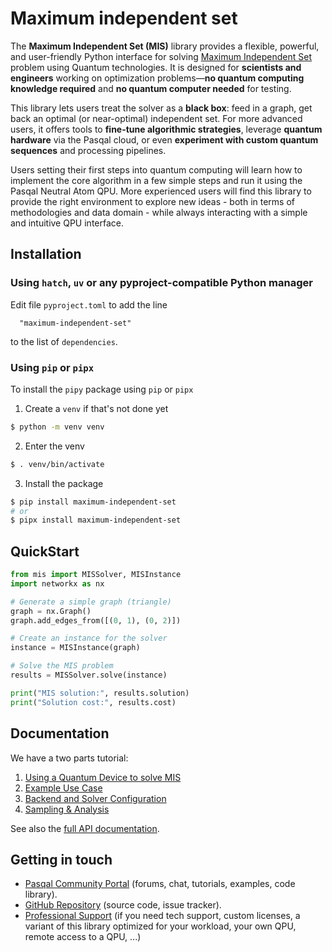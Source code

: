 # Maximum independent set


The **Maximum Independent Set (MIS)** library provides a flexible, powerful, and user-friendly Python interface for solving [Maximum Independent Set](https://en.wikipedia.org/wiki/Independent_set_(graph_theory)) problem using Quantum technologies. It is designed for **scientists and engineers** working on optimization problems—**no quantum computing knowledge required** and **no quantum computer needed** for testing.

This library lets users treat the solver as a **black box**: feed in a graph, get back an optimal (or near-optimal) independent set. For more advanced users, it offers tools to **fine-tune algorithmic strategies**, leverage **quantum hardware** via the Pasqal cloud, or even **experiment with custom quantum sequences** and processing pipelines.

Users setting their first steps into quantum computing will learn how to implement the core algorithm in a few simple steps and run it using the Pasqal Neutral Atom QPU. More experienced users will find this library to provide the right environment to explore new ideas - both in terms of methodologies and data domain - while always interacting with a simple and intuitive QPU interface.

## Installation

### Using `hatch`, `uv` or any pyproject-compatible Python manager

Edit file `pyproject.toml` to add the line

```
  "maximum-independent-set"
```

to the list of `dependencies`.

### Using `pip` or `pipx`
To install the `pipy` package using `pip` or `pipx`

1. Create a `venv` if that's not done yet

```sh
$ python -m venv venv

```

2. Enter the venv

```sh
$ . venv/bin/activate
```

3. Install the package

```sh
$ pip install maximum-independent-set
# or
$ pipx install maximum-independent-set
```

## QuickStart

```python
from mis import MISSolver, MISInstance
import networkx as nx

# Generate a simple graph (triangle)
graph = nx.Graph()
graph.add_edges_from([(0, 1), (0, 2)])

# Create an instance for the solver
instance = MISInstance(graph)

# Solve the MIS problem
results = MISSolver.solve(instance)

print("MIS solution:", results.solution)
print("Solution cost:", results.cost)
```

## Documentation

We have a two parts tutorial:

1. [Using a Quantum Device to solve MIS](https://pasqal-io.github.io/maximum-independent-setl/blob/main/examples/tutorial%201a%20-%20Using%20a%20Quantum%20Device%20to%20solve%20MIS.ipynb)
2. [Example Use Case](https://pasqal-io.github.io/maximum-independent-setl/blob/main/examples/tutorial%201b%20-%20MIS%20Example%20Use%20Case.ipynb)
3. [Backend and Solver Configuration](https://pasqal-io.github.io/maximum-independent-setl/blob/main/examples/tutorial%202%20-%20Backend%20and%20Solver%20Configuration.ipynb)
4. [Sampling & Analysis](https://pasqal-io.github.io/maximum-independent-setl/blob/main/examples/tutorial%203%20-%20Sampling%20&%20Analysis.ipynb)


See also the [full API documentation](https://pasqal-io.github.io/maximum-independent-set/latest/).

## Getting in touch

- [Pasqal Community Portal](https://community.pasqal.com/) (forums, chat, tutorials, examples, code library).
- [GitHub Repository](https://github.com/pasqal-io/maximum-independent-set) (source code, issue tracker).
- [Professional Support](https://www.pasqal.com/contact-us/) (if you need tech support, custom licenses, a variant of this library optimized for your workload, your own QPU, remote access to a QPU, ...)
